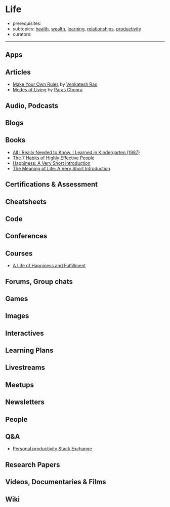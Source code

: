 # Life

- prerequisites:
- subtopics: [health](health.md), [wealth](wealth.md), [learning](learning.md), [relationships](relationships.md), [productivity](productivity.md)
- curators:

------

## Apps

## Articles

- [Make Your Own Rules](https://www.ribbonfarm.com/2018/02/15/make-your-own-rules/) by [Venkatesh Rao](#people)
- [Modes of Living](https://invertedpassion.com/modes-of-living/) by [Paras Chopra](#people)

## Audio, Podcasts

## Blogs

## Books

- [All I Really Needed to Know, I Learned in Kindergarten (1987)](https://en.wikipedia.org/wiki/All_I_Really_Need_to_Know_I_Learned_in_Kindergarten)
- [The 7 Habits of Highly Effective People](https://en.wikipedia.org/wiki/The_7_Habits_of_Highly_Effective_People)
- [Happiness: A Very Short Introduction](http://www.veryshortintroductions.com/abstract/10.1093/actrade/9780199590605.001.0001/actrade-9780199590605?rskey=XaooWh&result=266)
- [The Meaning of Life: A Very Short Introduction](http://www.veryshortintroductions.com/abstract/10.1093/actrade/9780199532179.001.0001/actrade-9780199532179?rskey=rtROx3&result=368)

## Certifications & Assessment

## Cheatsheets

## Code

## Conferences

## Courses

- [A Life of Happiness and Fulfillment](https://www.coursera.org/learn/happiness)

## Forums, Group chats

## Games

## Images

## Interactives

## Learning Plans

## Livestreams

## Meetups

## Newsletters

## People

## Q&A

- [Personal productivity Stack Exchange](https://productivity.stackexchange.com)

## Research Papers

## Videos, Documentaries & Films

## Wiki

